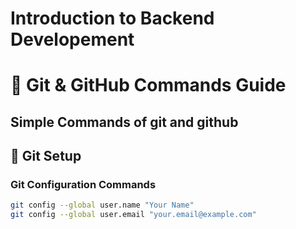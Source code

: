 # Introduction to Backend Developement
# 🧠 Git & GitHub Commands Guide

Simple Commands of git and github
---

## 🔧 Git Setup

### Git Configuration Commands

```bash
git config --global user.name "Your Name"
git config --global user.email "your.email@example.com"
